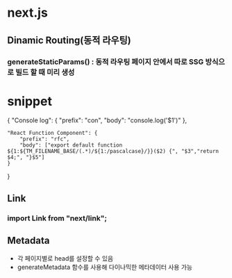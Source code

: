 # next.js

## Dinamic Routing(동적 라우팅)

### generateStaticParams() : 동적 라우팅 페이지 안에서 따로 SSG 방식으로 빌드 할 때 미리 생성

# snippet

{
"Console log": {
"prefix": "con",
"body": "console.log('$1')"
},

    "React Function Component": {
    	"prefix": "rfc",
    	"body": ["export default function ${1:${TM_FILENAME_BASE/(.*)/${1:/pascalcase}/}}($2) {", "$3","return $4;", "}$5"]
    }

}

## Link

### import Link from "next/link";

## Metadata

- 각 페이지별로 head를 설정할 수 있음
- generateMetadata 함수를 사용해 다이나믹한 메타데이터 사용 가능
